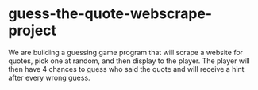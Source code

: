 # guess-the-quote-webscrape-project

We are building a guessing game program that will scrape a website for quotes, pick one at random, and then display to the player. The player will then have 4 chances to guess who said the quote and will receive a hint after every wrong guess.
